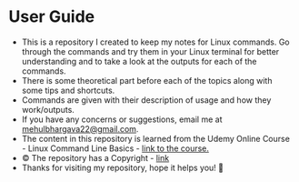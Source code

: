 # User Guide
+ This is a repository I created to keep my notes for Linux commands. Go through the commands and try them in your Linux terminal for better understanding and to take a look at the outputs for each of the commands.     
+ There is some theoretical part before each of the topics along with some tips and shortcuts.    
+ Commands are given with their description of usage and how they work/outputs.     
+ If you have any concerns or suggestions, email me at [mehulbhargava22@gmail.com](mehulbhargava22@gmail.com).       
+ The content in this repository is learned from the Udemy Online Course - Linux Command Line Basics - [link to the course.](https://www.udemy.com/course/linux-command-line-volume1/)       
+ ©️ The repository has a Copyright - [link](https://github.com/Mehul2203/Linux-Commands/blob/main/LICENSE)
+ Thanks for visiting my repository, hope it helps you! 🎇

